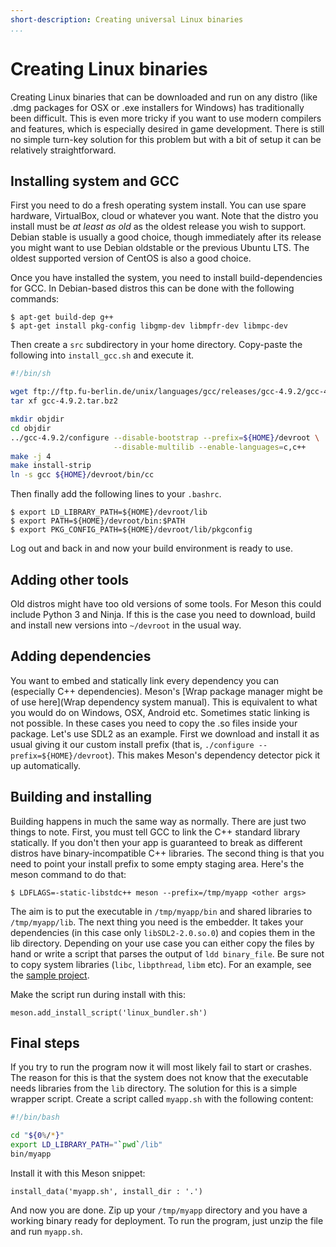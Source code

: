 ```yaml
---
short-description: Creating universal Linux binaries
...
```


# Creating Linux binaries

Creating Linux binaries that can be downloaded and run on any distro (like .dmg packages for OSX or .exe installers for Windows) has traditionally been difficult. This is even more tricky if you want to use modern compilers and features, which is especially desired in game development. There is still no simple turn-key solution for this problem but with a bit of setup it can be relatively straightforward.

## Installing system and GCC

First you need to do a fresh operating system install. You can use spare hardware, VirtualBox, cloud or whatever you want. Note that the distro you install must be *at least as old* as the oldest release you wish to support. Debian stable is usually a good choice, though immediately after its release you might want to use Debian oldstable or the previous Ubuntu LTS. The oldest supported version of CentOS is also a good choice.

Once you have installed the system, you need to install build-dependencies for GCC. In Debian-based distros this can be done with the following commands:

```console
$ apt-get build-dep g++
$ apt-get install pkg-config libgmp-dev libmpfr-dev libmpc-dev
```

Then create a `src` subdirectory in your home directory. Copy-paste the following into `install_gcc.sh` and execute it.

```bash
#!/bin/sh

wget ftp://ftp.fu-berlin.de/unix/languages/gcc/releases/gcc-4.9.2/gcc-4.9.2.tar.bz2
tar xf gcc-4.9.2.tar.bz2

mkdir objdir
cd objdir
../gcc-4.9.2/configure --disable-bootstrap --prefix=${HOME}/devroot \
                       --disable-multilib --enable-languages=c,c++
make -j 4
make install-strip
ln -s gcc ${HOME}/devroot/bin/cc
```

Then finally add the following lines to your `.bashrc`.

```console
$ export LD_LIBRARY_PATH=${HOME}/devroot/lib
$ export PATH=${HOME}/devroot/bin:$PATH
$ export PKG_CONFIG_PATH=${HOME}/devroot/lib/pkgconfig
```

Log out and back in and now your build environment is ready to use.

## Adding other tools

Old distros might have too old versions of some tools. For Meson this could include Python 3 and Ninja. If this is the case you need to download, build and install new versions into `~/devroot` in the usual way.

## Adding dependencies

You want to embed and statically link every dependency you can (especially C++ dependencies). Meson's [Wrap package manager might be of use here](Wrap dependency system manual). This is equivalent to what you would do on Windows, OSX, Android etc. Sometimes static linking is not possible. In these cases you need to copy the .so files inside your package. Let's use SDL2 as an example. First we download and install it as usual giving it our custom install prefix (that is, `./configure --prefix=${HOME}/devroot`). This makes Meson's dependency detector pick it up automatically.

## Building and installing

Building happens in much the same way as normally. There are just two things to note. First, you must tell GCC to link the C++ standard library statically. If you don't then your app is guaranteed to break as different distros have binary-incompatible C++ libraries. The second thing is that you need to point your install prefix to some empty staging area. Here's the meson command to do that:

```console
$ LDFLAGS=-static-libstdc++ meson --prefix=/tmp/myapp <other args>
```

The aim is to put the executable in `/tmp/myapp/bin` and shared libraries to `/tmp/myapp/lib`. The next thing you need is the embedder. It takes your dependencies (in this case only `libSDL2-2.0.so.0`) and copies them in the lib directory. Depending on your use case you can either copy the files by hand or write a script that parses the output of `ldd binary_file`. Be sure not to copy system libraries (`libc`, `libpthread`, `libm` etc). For an example, see the [sample project](https://github.com/jpakkane/meson/tree/master/manual%20tests/4%20standalone%20binaries).

Make the script run during install with this:

```meson
meson.add_install_script('linux_bundler.sh')
```

## Final steps

If you try to run the program now it will most likely fail to start or crashes. The reason for this is that the system does not know that the executable needs libraries from the `lib` directory. The solution for this is a simple wrapper script. Create a script called `myapp.sh` with the following content:

```bash
#!/bin/bash

cd "${0%/*}"
export LD_LIBRARY_PATH="`pwd`/lib"
bin/myapp
```

Install it with this Meson snippet:

```meson
install_data('myapp.sh', install_dir : '.')
```

And now you are done. Zip up your `/tmp/myapp` directory and you have a working binary ready for deployment. To run the program, just unzip the file and run `myapp.sh`.
